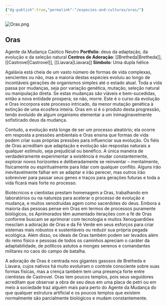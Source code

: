 ```yaml
---
{"dg-publish":true,"permalink":"/especies-and-culturas/oras/"}
---
```


![Oras.png](/img/user/Assets/Imagens/Divindade/Oras.png)
## Oras
Agente da Mudança
Caótico Neutro
**Portfolio**: deus da adaptação, da evolução e da seleção natural
**Centros de Adoração**: [[Bretheda\|Bretheda]], [[Castrovel\|Castrovel]], [[Liavara\|Liavara]]
**Símbolo**: Uma dupla hélice

Agaláxia está cheia de um vasto número de formas de vida complexas, sencientes ou não, mas a maioria destas espécies evoluiu ao longo de incontáveis gerações de organismos simples até o estado atual. Toda a vida passa por mudanças, seja por variação genética, mutação, seleção natural ou manipulação direta. Se estas mudanças são viáveis e bem-sucedidas, então a nova entidade prospera; se não, morre. Este é o curso da evolução e Oras incorpora este processo intricado, da menor mutação genética à extinção de uma ecosfera inteira. Oras em si é o produto desta progressão, tendo evoluído de algum organismo elementar a um inimaginavelmente sofisticado deus da mudança.

Contudo, a evolução está longe de ser um processo aleatório; ela ocorre em resposta a   pressões ambientais e Oras ensina que formas de vida podem criar suas próprias pressões para influenciar sua evolução. Os fiéis de Oras acreditam que adaptação e evolução são respostas naturais a qualquer estímulo, seja prejudicial ou benéfico. A única maneira de verdadeiramente experimentar a existência é mudar constantemente, explorar novos horizontes e deliberadamente se reinventar – mentalmente, fisicamente ou espiritualmente  para lidar com qualquer conflito. Alguns irão inevitavelmente falhar em se adaptar e irão perecer, mas outros irão sobreviver para passar seus genes e traços para gerações futuras e toda a vida ficará mais forte no processo.

Biotécnicos e cientistas prestam homenagem a Oras, trabalhando em laboratórios ou na natureza para acelerar o processo de evolução e mudança, e muitos xenodruidas agem como sacerdotes do deus. Embora a maioria das pessoas pense em Oras em termos de processos puramente biológicos, os Aprimorados têm aumentado iterações com a fé de Oras conforme buscam se aprimorar com tecnologia e muitos Xenoguardiões mesclam a adoração de Oras e da Fé Verde em seus esforços para criar sistemas mais robustos e sustentáveis ou reduzir sua própria pegada ecológica. Além disso, os ideais de Oras também podem ser levados além do reino físico e pessoas de todos os caminhos apreciam o caráter da adaptabilidade, de políticos astutos a monges serenos e comandantes militares no caos do campo de batalha.

A adoração de Oras é centrada nos gigantes gasosos de Bretheda e Liavara, cujos nativos há muito evoluíram o controle consciente sobre suas formas físicas, mas a crença também tem uma presença forte entre cientistas de Castrovel. Oras tem poucos templos, pois seus seguidores acreditam que observar a obra de seu deus em uma placa de petri ou em meio à sociedade traz alguém mais para perto do Agente da Mudança do que qualquer estrutura artificial e os poucos templos que existem normalmente são parcialmente biológicos e mudam constantemente.
